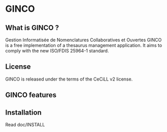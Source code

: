 GINCO
=====

What is GINCO ?
---------------

Gestion Informatisée de Nomenclatures Collaboratives et Ouvertes
GINCO is a free implementation of a thesaurus management application. 
It aims to comply with the new ISO/FDIS 25964-1 standard. 

License
-------

GINCO is released under the terms of the CeCiLL v2 license.

GINCO features
--------------

Installation
------------

Read doc/INSTALL